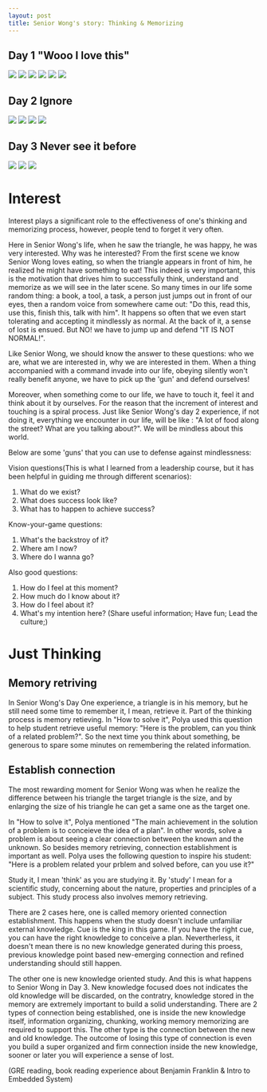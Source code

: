```yaml
---
layout: post
title: Senior Wong's story: Thinking & Memorizing
---
```


## Day 1 "Wooo I love this"
![](../images/SeniorW_Series/foodieSeniorWong1.png)
![](../images/SeniorW_Series/foodieSeniorWong2.png)
![](../images/SeniorW_Series/foodieSeniorWong3.png)
![](../images/SeniorW_Series/foodieSeniorWong4.png)
![](../images/SeniorW_Series/foodieSeniorWong5.png)
![](../images/SeniorW_Series/foodieSeniorWong6.png)

## Day 2 Ignore 
![](../images/SeniorW_Series/Day2-1.png)
![](../images/SeniorW_Series/Day2-2.png)
![](../images/SeniorW_Series/Day2-3.png)
![](../images/SeniorW_Series/Day2-4.png)

## Day 3 Never see it before
![](../images/SeniorW_Series/Day3-1.png)
![](../images/SeniorW_Series/Day3-2.png)
![](../images/SeniorW_Series/Day3-3.png)

# Interest
Interest plays a significant role to the effectiveness of one's thinking and memorizing process, however, people tend to forget it very often. 

Here in Senior Wong's life, when he saw the triangle, he was happy, he was very interested. Why was he interested? From the first scene we know Senior Wong loves eating, so when the triangle appears in front of him, he realized he might have something to eat! This indeed is very important, this is the motivation that drives him to successfully think, understand and memorize as we will see in the later scene. 
So many times in our life some random thing: a book, a tool, a task, a person just jumps out in front of our eyes, then a random voice from somewhere came out: "Do this, read this, use this, finish this, talk with him". It happens so often that we even start tolerating and accepting it mindlessly as normal. At the back of it, a sense of lost is ensued. But NO! we have to jump up and defend "IT IS NOT NORMAL!". 

Like Senior Wong, we should know the answer to these questions: who we are, what we are interested in, why we are interested in them. When a thing accompanied with a command invade into our life, obeying silently won't really benefit anyone, we have to pick up the 'gun' and defend ourselves! 

Moreover, when something come to our life, we have to touch it, feel it and think about it by ourselves. For the reason that the increment of interest and touching is a spiral process. Just like Senior Wong's day 2 experience, if not doing it, everything we encounter in our life, will be like : "A lot of food along the street? What are you talking about?". We will be mindless about this world. 

Below are some 'guns' that you can use to defense against mindlessness:

Vision questions(This is what I learned from a leadership course, but it has been helpful in guiding me through different scenarios): 
1. What do we exist?
2. What does success look like?
3. What has to happen to achieve success?

Know-your-game questions: 
1. What's the backstroy of it?
2. Where am I now?
3. Where do I wanna go?

Also good questions:
1. How do I feel at this moment?
2. How much do I know about it?
3. How do I feel about it?
4. What's my intention here? (Share useful information; Have fun; Lead the culture;) 

# Just Thinking
## Memory retriving
In Senior Wong's Day One experience, a triangle is in his memory, but he still need some time to remember it, I mean, retrieve it. 
Part of the thinking process is memory retieving. In "How to solve it", Polya used this question to help student retrieve useful memory: "Here is the problem, can you think of a related problem?". So the next time you think about something, be generous to spare some minutes on remembering the related information. 

## Establish connection
The most rewarding moment for Senior Wong was when he realize the difference between his triangle the target triangle is the size, and by enlarging the size of his triangle he can get a same one as the target one. 

In "How to solve it", Polya mentioned "The main achievement in the solution of a problem is to conceieve the idea of a plan". In other words, solve a problem is about seeing a clear connection between the known and the unknown. So besides memory retrieving, connection establishment is important as well. Polya uses the following question to inspire his student: "Here is a problem related your prblem and solved before, can you use it?" 

Study it, I mean 'think' as you are studying it. By 'study' I mean for a scientific study, concerning about the nature, properties and principles of a subject. This study process also involves memory retrieving. 

There are 2 cases here, one is called memory oriented connection establishment. This happens when the study doesn't include unfamiliar external knowledge. Cue is the king in this game. If you have the right cue, you can have the right knowledge to conceive a plan. Nevertherless, it doesn't mean there is no new knowledge generated during this proess, previous knowledge point based new-emerging connection and refined understanding should still happen.

The other one is new knowledge oriented study. And this is what happens to Senior Wong in Day 3. New knowledge focused does not indicates the old knowledge will be discarded, on the contratry, knowledge stored in the memory are extremely important to build a solid understanding. There are 2 types of connection being established, one is inside the new knowledge itself, information organizing, chunking, working memory memorizing are required to support this. The other type is the connection between the new and old knowledge. The outcome of losing this type of connection is even you build a super organized and firm connection inside the new knowledge, sooner or later you will experience a sense of lost.  

(GRE reading, book reading experience about Benjamin Franklin & Intro to Embedded System)
